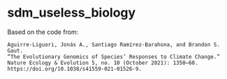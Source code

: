# sdm_useless_biology


Based on the code from:

    Aguirre-Liguori, Jonás A., Santiago Ramírez-Barahona, and Brandon S. Gaut. 
    “The Evolutionary Genomics of Species’ Responses to Climate Change.” 
    Nature Ecology & Evolution 5, no. 10 (October 2021): 1350–60.
    https://doi.org/10.1038/s41559-021-01526-9.
